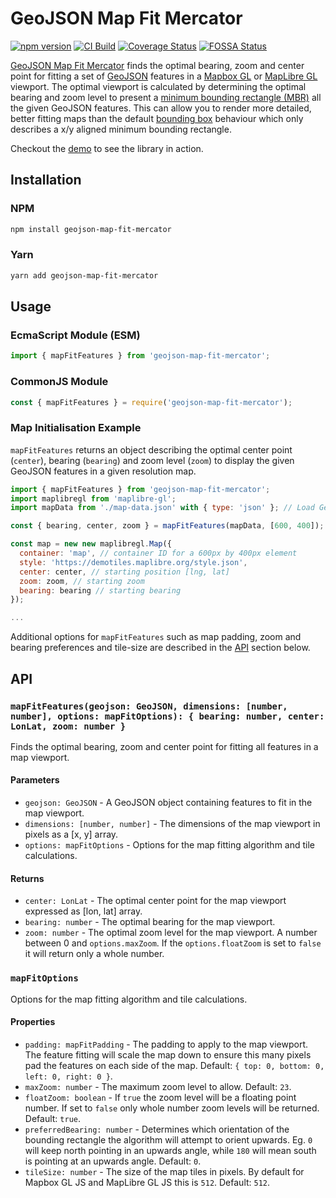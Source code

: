 # GeoJSON Map Fit Mercator

[![npm version](https://badge.fury.io/js/geojson-map-fit-mercator.svg)](https://badge.fury.io/js/geojson-map-fit-mercator)
[![CI Build](https://github.com/tjdavey/geojson-map-fit-mercator/actions/workflows/test.yml/badge.svg?branch=main)](https://github.com/tjdavey/geojson-map-fit-mercator/actions/workflows/test.yml)
[![Coverage Status](https://coveralls.io/repos/github/tjdavey/geojson-map-fit-mercator/badge.svg?branch=main)](https://coveralls.io/github/tjdavey/geojson-map-fit-mercator?branch=main)
[![FOSSA Status](https://app.fossa.com/api/projects/git%2Bgithub.com%2Ftjdavey%2Fgeojson-map-fit-mercator.svg?type=shield&issueType=license)](https://app.fossa.com/projects/git%2Bgithub.com%2Ftjdavey%2Fgeojson-map-fit-mercator?ref=badge_shield&issueType=license)

[GeoJSON Map Fit Mercator](https://tristandavey.com/geojson-map-fit-mercator/) finds the optimal bearing, zoom and 
center point for fitting a set of [GeoJSON](https://geojson.org/) features in a 
[Mapbox GL](https://docs.mapbox.com/mapbox-gl-js/guides) or [MapLibre GL](https://maplibre.org/) viewport. The optimal 
viewport is calculated by determining the optimal bearing and zoom level to present a 
[minimum bounding rectangle (MBR)](https://en.wikipedia.org/wiki/Minimum_bounding_rectangle) all the given GeoJSON 
features. This can allow you to render more detailed, better fitting maps than the default [bounding box](https://docs.mapbox.com/help/glossary/bounding-box/)
behaviour which only describes a x/y aligned minimum bounding rectangle.

Checkout the [demo](https://tristandavey.com/geojson-map-fit-mercator#preview) to see the library in action.

## Installation

### NPM

```bash   
npm install geojson-map-fit-mercator
```

### Yarn

```bash
yarn add geojson-map-fit-mercator
```

## Usage

### EcmaScript Module (ESM)

```javascript
import { mapFitFeatures } from 'geojson-map-fit-mercator';
```

### CommonJS Module

```javascript
const { mapFitFeatures } = require('geojson-map-fit-mercator');
```

### Map Initialisation Example

`mapFitFeatures` returns an object describing the optimal center point (`center`), bearing (`bearing`) and zoom level 
(`zoom`) to display the given GeoJSON features in a given resolution map.

```javascript
import { mapFitFeatures } from 'geojson-map-fit-mercator';
import maplibregl from 'maplibre-gl';
import mapData from './map-data.json' with { type: 'json' }; // Load GeoJSON data

const { bearing, center, zoom } = mapFitFeatures(mapData, [600, 400]);

const map = new new maplibregl.Map({
  container: 'map', // container ID for a 600px by 400px element
  style: 'https://demotiles.maplibre.org/style.json',
  center: center, // starting position [lng, lat]
  zoom: zoom, // starting zoom
  bearing: bearing // starting bearing
});

...
```

Additional options for `mapFitFeatures` such as map padding, zoom and bearing preferences and tile-size 
are described in the [API](#api) section below. 

## API

### `mapFitFeatures(geojson: GeoJSON, dimensions: [number, number], options: mapFitOptions): { bearing: number, center: LonLat, zoom: number }`

Finds the optimal bearing, zoom and center point for fitting all features in a map viewport.

#### Parameters

- `geojson: GeoJSON` - A GeoJSON object containing features to fit in the map viewport.
- `dimensions: [number, number]` - The dimensions of the map viewport in pixels as a [x, y] array.
- `options: mapFitOptions` - Options for the map fitting algorithm and tile calculations.

#### Returns

- `center: LonLat` - The optimal center point for the map viewport expressed as [lon, lat] array.
- `bearing: number` - The optimal bearing for the map viewport.
- `zoom: number` - The optimal zoom level for the map viewport. A number between 0 and `options.maxZoom`. If the `options.floatZoom` is set to `false` it will return only a whole number. 

### `mapFitOptions`

Options for the map fitting algorithm and tile calculations.

#### Properties

- `padding: mapFitPadding` - The padding to apply to the map viewport. The feature fitting will scale the map down to ensure this many pixels pad the features on each side of the map. Default: `{ top: 0, bottom: 0, left: 0, right: 0 }`.
- `maxZoom: number` - The maximum zoom level to allow. Default: `23`.
- `floatZoom: boolean` - If `true` the zoom level will be a floating point number. If set to `false` only whole number zoom levels will be returned. Default: `true`.
- `preferredBearing: number` - Determines which orientation of the bounding rectangle the algorithm will attempt to orient upwards. Eg. `0` will keep north pointing in an upwards angle, while `180` will mean south is pointing at an upwards angle. Default: `0`.
- `tileSize: number` - The size of the map tiles in pixels. By default for Mapbox GL JS and MapLibre GL JS this is `512`. Default: `512`.










